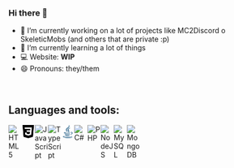### Hi there 👋


- 🔭 I’m currently working on a lot of projects like MC2Discord o SkeleticMobs (and others that are private :p)
- 🌱 I’m currently learning a lot of things
- 💻 Website: **WIP**
- 😄 Pronouns: they/them

<br />

 ## Languages and tools:
 
<img align="left" alt="HTML5" width="26px" src="https://raw.githubusercontent.com/simple-icons/simple-icons/4b882220efc78dc824c7647a81b47dd1d4fdd3d8/icons/html5.svg" />
<img align="left" alt="CSS3" width="26px" src="https://raw.githubusercontent.com/simple-icons/simple-icons/4b882220efc78dc824c7647a81b47dd1d4fdd3d8/icons/css3.svg" />
<img align="left" alt="JavaScript" width="26px" src="https://raw.githubusercontent.com/simple-icons/simple-icons/4b882220efc78dc824c7647a81b47dd1d4fdd3d8/icons/javascript.svg" />
<img align="left" alt="TypeScript" width="26px" src="https://raw.githubusercontent.com/simple-icons/simple-icons/0a0586a04e196ed28da6b8c1ba153aae844e37da/icons/typescript.svg" />

<img align="left" alt="Java" width="26px" src="https://raw.githubusercontent.com/simple-icons/simple-icons/e050634479e2fe95312a4d011b786cb6363125ec/icons/java.svg" />
<img align="left" alt="C#" width="26px" src="https://raw.githubusercontent.com/simple-icons/simple-icons/e7db8092d20d291e9c99de0820c8145ecc881ee6/icons/csharp.svg" />

<img align="left" alt="PHP" width="26px" src="https://raw.githubusercontent.com/simple-icons/simple-icons/e050634479e2fe95312a4d011b786cb6363125ec/icons/php.svg" />
<img align="left" alt="NodeJS" width="26px" src="https://raw.githubusercontent.com/simple-icons/simple-icons/ff1efdf524e90812bc2b0825bd4e685e091aaac2/icons/node-dot-js.svg" />

<img align="left" alt="MySQL" width="26px" src="https://raw.githubusercontent.com/simple-icons/simple-icons/e050634479e2fe95312a4d011b786cb6363125ec/icons/mysql.svg" />
<img align="left" alt="MongoDB" width="26px" src="https://raw.githubusercontent.com/simple-icons/simple-icons/4b882220efc78dc824c7647a81b47dd1d4fdd3d8/icons/mongodb.svg" />
 
